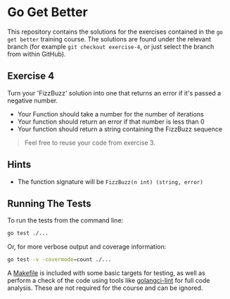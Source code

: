 # Go Get Better

This repository contains the solutions for the exercises contained in the
`go get better` training course. The solutions are found under the relevant
branch (for example `git checkout exercise-4`, or just select the branch from
within GitHub).

## Exercise 4

Turn your 'FizzBuzz' solution into one that returns an error if it's passed a
negative number. 

  * Your Function should take a number for the number of iterations
  * Your function should return an error if that number is less than 0
  * Your function should return a string containing the FizzBuzz sequence
  
> Feel free to reuse your code from exercise 3.
  
## Hints

  * The function signature will be `FizzBuzz(n int) (string, error)`

## Running The Tests

To run the tests from the command line:

```bash
go test ./...
```

Or, for more verbose output and coverage information:

```bash
go test -v -covermode=count ./...
```

A [Makefile](Makefile) is included with some basic targets for testing, as well
as perform a check of the code using tools like [golangci-lint][linter] for full
code analysis. These are not required for the course and can be ignored.

[linter]: https://golangci-lint.run

